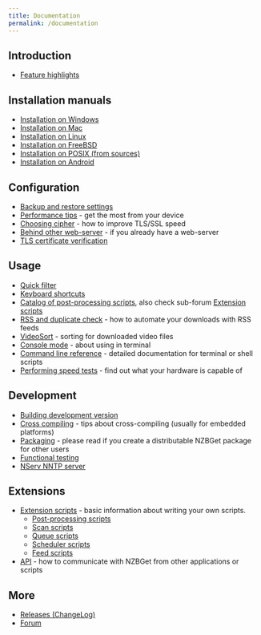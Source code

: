```yaml
---
title: Documentation
permalink: /documentation
---
```

## Introduction
 - [Feature highlights](Feature_highlights)

## Installation manuals
 - [Installation on Windows](Installation_on_Windows)
 - [Installation on Mac](Installation_on_Mac)
 - [Installation on Linux](Installation_on_Linux)
 - [Installation on FreeBSD](Installation_on_FreeBSD)
 - [Installation on POSIX (from sources)](Installation_on_POSIX)
 - [Installation on Android](Installation_on_Android)

## Configuration
 - [Backup and restore settings](Backup_and_restore_settings)
 - [Performance tips](Performance_tips) - get the most from your device
 - [Choosing cipher](Choosing_cipher) - how to improve TLS/SSL speed
 - [Behind other web-server](Behind_other_web-server) - if you already have a web-server
 - [TLS certificate verification](Certificate_verification)

## Usage
 - [Quick filter](Quick_filter)
 - [Keyboard shortcuts](Keyboard_shortcuts)
 - [Catalog of post-processing scripts](Catalog_of_post-processing_scripts), also check sub-forum [Extension scripts](http://nzbget.net/forum/viewforum.php?f=8)
 - [RSS and duplicate check](RSS) - how to automate your downloads with RSS feeds
 - [VideoSort](https://github.com/nzbget/VideoSort) - sorting for downloaded video files
 - [Console mode](Console_mode) - about using in terminal
 - [Command line reference](Command_line_reference) - detailed documentation for terminal or shell scripts
 - [Performing speed tests](Performing_speed_tests) - find out what your hardware is capable of

## Development
 - [Building development version](Building_development_version)
 - [Cross compiling](Cross_compiling) - tips about cross-compiling (usually for embedded platforms)
 - [Packaging](Packaging) - please read if you create a distributable NZBGet package for other users
 - [Functional testing](Functional_testing)
 - [NServ NNTP server](NServ_NNTP_server)

## Extensions
 - [Extension scripts](Extension_scripts) - basic information about writing your own scripts.
    - [Post-processing scripts](Post-processing_scripts)
    - [Scan scripts](Scan_scripts)
    - [Queue scripts](Queue_scripts)
    - [Scheduler scripts](Scheduler_scripts)
    - [Feed scripts](Feed_scripts)
 - [API](api) - how to communicate with NZBGet from other applications or scripts

## More
 - [Releases (ChangeLog)](https://github.com/nzbget/nzbget/releases)
 - [Forum](forum)